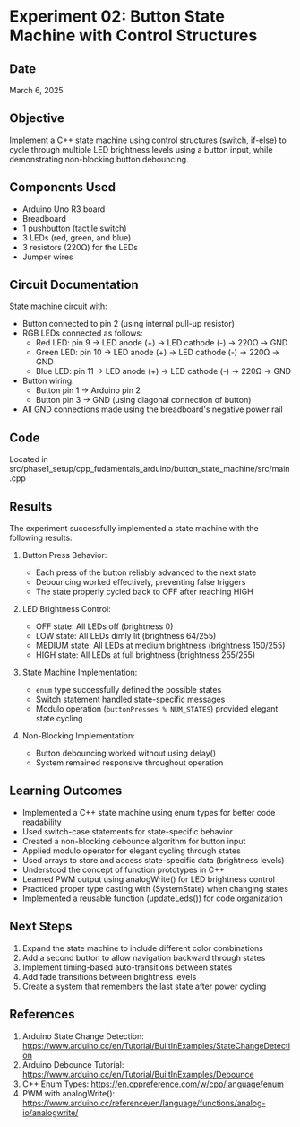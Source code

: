 # Experiment 02: Button State Machine with Control Structures

## Date
March 6, 2025

## Objective
Implement a C++ state machine using control structures (switch, if-else) to cycle through multiple LED brightness levels using a button input, while demonstrating non-blocking button debouncing.

## Components Used
- Arduino Uno R3 board
- Breadboard
- 1 pushbutton (tactile switch)
- 3 LEDs (red, green, and blue)
- 3 resistors (220Ω) for the LEDs
- Jumper wires

## Circuit Documentation
State machine circuit with:
- Button connected to pin 2 (using internal pull-up resistor)
- RGB LEDs connected as follows:
  - Red LED: pin 9 -> LED anode (+) -> LED cathode (-) -> 220Ω -> GND
  - Green LED: pin 10 -> LED anode (+) -> LED cathode (-) -> 220Ω -> GND
  - Blue LED: pin 11 -> LED anode (+) -> LED cathode (-) -> 220Ω -> GND
- Button wiring:
  - Button pin 1 -> Arduino pin 2
  - Button pin 3 -> GND (using diagonal connection of button)
- All GND connections made using the breadboard's negative power rail 

## Code
Located in src/phase1_setup/cpp_fudamentals_arduino/button_state_machine/src/main.cpp

## Results
The experiment successfully implemented a state machine with the following results:

1. Button Press Behavior:
   - Each press of the button reliably advanced to the next state
   - Debouncing worked effectively, preventing false triggers
   - The state properly cycled back to OFF after reaching HIGH
   
2. LED Brightness Control:
   - OFF state: All LEDs off (brightness 0)
   - LOW state: All LEDs dimly lit (brightness 64/255)
   - MEDIUM state: All LEDs at medium brightness (brightness 150/255)
   - HIGH state: All LEDs at full brightness (brightness 255/255)
   
3. State Machine Implementation:
   - `enum` type successfully defined the possible states
   - Switch statement handled state-specific messages
   - Modulo operation (`buttonPresses % NUM_STATES`) provided elegant state cycling
   
4. Non-Blocking Implementation:
   - Button debouncing worked without using delay()
   - System remained responsive throughout operation

## Learning Outcomes
- Implemented a C++ state machine using enum types for better code readability
- Used switch-case statements for state-specific behavior
- Created a non-blocking debounce algorithm for button input
- Applied modulo operator for elegant cycling through states
- Used arrays to store and access state-specific data (brightness levels)
- Understood the concept of function prototypes in C++
- Learned PWM output using analogWrite() for LED brightness control
- Practiced proper type casting with (SystemState) when changing states
- Implemented a reusable function (updateLeds()) for code organization

## Next Steps
1. Expand the state machine to include different color combinations
2. Add a second button to allow navigation backward through states
3. Implement timing-based auto-transitions between states
4. Add fade transitions between brightness levels
5. Create a system that remembers the last state after power cycling

## References
1. Arduino State Change Detection: https://www.arduino.cc/en/Tutorial/BuiltInExamples/StateChangeDetection
2. Arduino Debounce Tutorial: https://www.arduino.cc/en/Tutorial/BuiltInExamples/Debounce
3. C++ Enum Types: https://en.cppreference.com/w/cpp/language/enum
4. PWM with analogWrite(): https://www.arduino.cc/reference/en/language/functions/analog-io/analogwrite/
